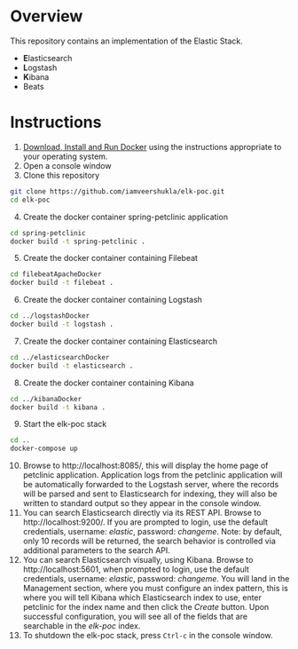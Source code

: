 # Overview
This repository contains an implementation of the Elastic Stack.  
- **E**lasticsearch
- **L**ogstash
- **K**ibana
- Beats

# Instructions
1. [Download, Install and Run Docker](https://docs.docker.com/engine/installation/) using the instructions appropriate to your operating system.
2. Open a console window
3. Clone this repository
```bash
git clone https://github.com/iamveershukla/elk-poc.git
cd elk-poc
```
4. Create the docker container spring-petclinic application
```bash
cd spring-petclinic
docker build -t spring-petclinic . 
```
5. Create the docker container containing Filebeat
```bash
cd filebeatApacheDocker
docker build -t filebeat . 
```
6. Create the docker container containing Logstash
```bash
cd ../logstashDocker
docker build -t logstash . 
```
7. Create the docker container containing Elasticsearch
```bash
cd ../elasticsearchDocker
docker build -t elasticsearch . 
```
8. Create the docker container containing Kibana
```bash
cd ../kibanaDocker
docker build -t kibana . 
```
9. Start the elk-poc stack
```bash
cd ..
docker-compose up
```
10. Browse to http://localhost:8085/, this will display the home page of petclinic application.  Application logs from the petclinic application will be automatically forwarded to the Logstash server, where the records will be parsed and sent to Elasticsearch for indexing, they will also be written to standard output so they appear in the console window.
11. You can search Elasticsearch directly via its REST API.  Browse to http://localhost:9200/. If you are prompted to login, use the default credentials, username: _elastic_, password: _changeme_. Note: by default, only 10 records will be returned, the search behavior is controlled via additional parameters to the search API.
12. You can search Elasticsearch visually, using Kibana. Browse to http://localhost:5601, when prompted to login, use the default credentials, username: _elastic_, password: _changeme_. You will land in the Management section, where you must configure an index pattern, this is where you will tell Kibana which Elasticsearch index to use, enter petclinic for the index name and then click the _Create_ button. Upon successful configuration, you will see all of the fields that are searchable in the _elk-poc_ index.
13. To shutdown the elk-poc stack, press `Ctrl-c` in the console window.



